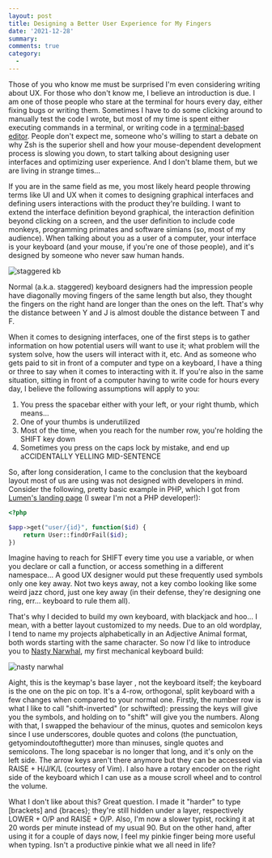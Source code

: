 ```yaml
---
layout: post
title: Designing a Better User Experience for My Fingers
date: '2021-12-28'
summary:
comments: true
category:
  -
---
```


Those of you who know me must be surprised I'm even considering writing about UX. For those who don't know me, I believe an introduction is due. I am one of those people who stare at the terminal for hours every day, either fixing bugs or writing them. Sometimes I have to do some clicking around to manually test the code I wrote, but most of my time is spent either executing commands in a terminal, or writing code in a [terminal-based editor](https://neovim.io/). People don't expect me, someone who's willing to start a debate on why Zsh is the superior shell and how your mouse-dependent development process is slowing you down, to start talking about designing user interfaces and optimizing user experience. And I don't blame them, but we are living in strange times...

If you are in the same field as me, you most likely heard people throwing terms like UI and UX when it comes to designing graphical interfaces and defining users interactions with the product they're building. I want to extend the interface definition beyond graphical, the interaction definition beyond clicking on a screen, and the user definition to include code monkeys, programming primates and software simians (so, most of my audience). When talking about you as a user of a computer, your interface is your keyboard (and your mouse, if you're one of those people), and it's designed by someone who never saw human hands.

![staggered kb](/images/20211228/staggered.jpeg)

Normal (a.k.a. staggered) keyboard designers had the impression people have diagonally moving fingers of the same length but also, they thought the fingers on the right hand are longer than the ones on the left. That's why the distance between Y and J is almost double the distance between T and F.

When it comes to designing interfaces, one of the first steps is to gather information on how potential users will want to use it; what problem will the system solve, how the users will interact with it, etc. And as someone who gets paid to sit in front of a computer and type on a keyboard, I have a thing or three to say when it comes to interacting with it. If you're also in the same situation, sitting in front of a computer having to write code for hours every day, I believe the following assumptions will apply to you:

1. You press the spacebar either with your left, or your right thumb, which means...
2. One of your thumbs is underutilized
3. Most of the time, when you reach for the number row, you're holding the SHIFT key down
4. Sometimes you press on the caps lock by mistake, and end up aCCIDENTALLY YELLING MID-SENTENCE

So, after long consideration, I came to the conclusion that the keyboard layout most of us are using was not designed with developers in mind. Consider the following, pretty basic example in PHP, which I got from [Lumen's landing page](https://lumen.laravel.com/) (I swear I'm not a PHP developer!):

```php
<?php

$app->get("user/{id}", function($id) {
    return User::findOrFail($id);
})
```

Imagine having to reach for SHIFT every time you use a variable, or when you declare or call a function, or access something in a different namespace... A good UX designer would put these frequently used symbols only one key away. Not two keys away, not a key combo looking like some weird jazz chord, just one key away (in their defense, they're designing one ring, err... keyboard to rule them all).

That's why I decided to build my own keyboard, with blackjack and hoo... I mean, with a better layout customized to my needs. Due to an old wordplay, I tend to name my projects alphabetically in an Adjective Animal format, both words starting with the same character. So now I'd like to introduce you to [Nasty Narwhal](https://github.com/aziflaj/qmk_firmware), my first mechanical keyboard build:



![nasty narwhal](/images/20211228/keymap.png)

Aight, this is the keymap's base layer , not the keyboard itself; the keyboard is the one on the pic on top. It's a 4-row, orthogonal, split keyboard with a few changes when compared to your normal one. Firstly, the number row is what I like to call "shift-inverted" (or schwifted): pressing the keys will give you the symbols, and holding on to "shift" will give you the numbers. Along with that, I swapped the behaviour of the minus, quotes and semicolon keys since I use underscores, double quotes and colons (the punctuation, getyomindoutofthegutter) more than minuses, single quotes and semicolons. The long spacebar is no longer that long, and it's only on the left side. The arrow keys aren't there anymore but they can be accessed via RAISE + H/J/K/L (courtesy of Vim). I also have a rotary encoder on the right side of the keyboard which I can use as a mouse scroll wheel and to control the volume.

What I don't like about this? Great question. I made it "harder" to type [brackets] and {braces}; they're still hidden under a layer, respectively LOWER + O/P and RAISE + O/P. Also, I'm now a slower typist, rocking it at 20 words per minute instead of my usual 90. But on the other hand, after using it for a couple of days now, I feel my pinkie finger being more useful when typing. Isn't a productive pinkie what we all need in life?
